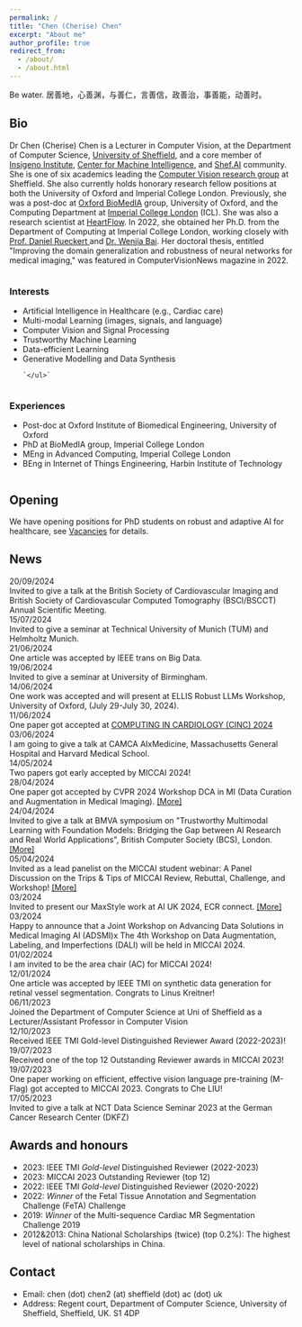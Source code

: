 ```yaml
---
permalink: /
title: "Chen (Cherise) Chen"
excerpt: "About me"
author_profile: true
redirect_from: 
  - /about/
  - /about.html
---
```

<div class="motto-section">
 <p class="motto">
  Be water. 居善地，心善渊，与善仁，言善信，政善治，事善能，动善时。
 </p>
</div>

Bio
---

Dr Chen (Cherise) Chen is a Lecturer in Computer Vision, at the Department of Computer Science, [University of Sheffield](https://www.sheffield.ac.uk/), and a core member of [Insigeno Institute](https://www.sheffield.ac.uk/insigneo), [Center for Machine Intelligence](https://www.sheffield.ac.uk/machine-intelligence), and [Shef.AI](https://shef-ai.github.io/) community. She is one of six academics leading the [Computer Vision research group](https://www.sheffield.ac.uk/dcs/research/groups/computer-vision) at Sheffield. She also currently holds honorary research fellow positions at both the University of Oxford and Imperial College London. Previously, she was a post-doc at [Oxford BioMedIA](https://eng.ox.ac.uk/biomedical-image-analysis/#ourresearch) group, University of Oxford, and the Computing Department at [Imperial College London](https://www.imperial.ac.uk/) (ICL). She was also a research scientist at [HeartFlow](https://www.heartflow.com/). In 2022, she obtained her Ph.D. from the Department of Computing at Imperial College London, working closely with [Prof. Daniel Rueckert ](https://www.imperial.ac.uk/people/d.rueckert)and [Dr. Wenjia Bai](https://www.imperial.ac.uk/people/w.bai). Her doctoral thesis, entitled "Improving the domain generalization and robustness of neural networks for medical imaging," was featured in ComputerVisionNews magazine in 2022.

<div class="row">
<div class="column">
    <h3>Interests</h3>
    <ul>
      <li>Artificial Intelligence in Healthcare (e.g., Cardiac care)</li>
      <li>Multi-modal Learning (images, signals, and language)</li>
      <li>Computer Vision and Signal Processing</li>
      <li>Trustworthy Machine Learning</li>
      <li>Data-efficient Learning</li>
      <li>Generative Modelling and Data Synthesis</li>

    `</ul>`

</div>
  <div class="column">
    <h3>Experiences</h3>
    <ul>
      <li>Post-doc at Oxford Institute of Biomedical Engineering, University of Oxford</li>
      <li>PhD at BioMedIA group, Imperial College London</li>
      <li>MEng in Advanced Computing, Imperial College London</li>
      <li>BEng in Internet of Things Engineering, Harbin Institute of Technology</li>
    </ul>
  </div>
  </div>


  


  Opening
-------

We have opening positions for PhD students on robust and adaptive AI for healthcare, see [Vacancies](https://cherise215.github.io/vacancies/) for details.

News
----

<div class="news-container">
<div class="news-item">
  <div class="date">20/09/2024</div>
    <div class="p">
     Invited to give a talk at the British Society of Cardiovascular Imaging and British Society of Cardiovascular Computed Tomography (BSCI/BSCCT) Annual Scientific Meeting.
    </div>
  </div>
<div class="news-item">
  <div class="date">15/07/2024</div>
    <div class="p">
     Invited to give a seminar at Technical University of Munich (TUM) and Helmholtz Munich.
    </div>
  </div>
<div class="news-item">
  <div class="date">21/06/2024</div>
    <div class="p">
     One article was accepted by IEEE trans on Big Data.
    </div>
  </div>

<div class="news-item">
  <div class="date">19/06/2024</div>
    <div class="p">
     Invited to give a seminar at University of Birmingham.
    </div>
  </div>
  <div class="news-item">
  <div class="date">14/06/2024</div>
    <div class="p">
    One work was accepted and will present at ELLIS Robust LLMs Workshop, University of Oxford, (July 29-July 30, 2024). <a href="https://sites.google.com/view/robustml2024/home?authuser=0"></a> 
    </div>
  </div>
  <div class="news-item">
   <div class="date">11/06/2024</div>
    <div class="p">
    One paper got accepted at <a href="https://cinc.org/">COMPUTING IN CARDIOLOGY (CINC) 2024</a> 
    </div>
  </div>
<div class="news-item">
  <div class="date">03/06/2024</div>
    <div class="p">
     I am going to give a talk at CAMCA AIxMedicine, Massachusetts General Hospital and Harvard Medical School.
    </div>
  </div>
<div class="news-item">
  <div class="date">14/05/2024</div>
    <div class="p">
     Two papers got early accepted by MICCAI 2024!  
    </div>
  </div>

<div class="news-item">
  <div class="date">28/04/2024</div>
    <div class="p">
     One paper got accepted by CVPR 2024 Workshop DCA in MI (Data Curation and Augmentation in Medical Imaging). 
      <a href="https://dca-in-mi.github.io/">[More]</a>
    </div>
  </div>
<div class="news-item">
  <div class="date">24/04/2024</div>
    <div class="p">
     Invited to give a talk at BMVA symposium on "Trustworthy Multimodal Learning with Foundation Models: Bridging the Gap between AI Research and Real World Applications", British Computer Society (BCS), London. 
      <a href="https://www.bmva.org/meetings/24-04-24-Multimodal%20Learning.html">[More]</a>
    </div>
  </div>

<div class="news-item">
  <div class="date">05/04/2024</div>
    <div class="p">
     Invited as a lead panelist on the MICCAI student webinar: A Panel Discussion on the Trips & Tips of MICCAI Review, Rebuttal, Challenge, and Workshop! 
     <a href="https://youtube.com/playlist?list=PLc4GZu166CDWP3Al45qWGEYHsjDk3CJDq">[More] </a>
    </div>

</div>
<div class="news-item">
  <div class="date">03/2024</div>
    <div class="p">
     Invited to present our MaxStyle work at AI UK 2024, ECR connect.
      <a href="https://ai-uk.turing.ac.uk/">[More] </a>
    </div>
  </div>
<div class="news-item">
  <div class="date">03/2024</div>
    <div class="p">
     Happy to announce that a Joint Workshop on Advancing Data Solutions in Medical Imaging AI (ADSMI)x The 4th Workshop on Data Augmentation, Labeling, and Imperfections (DALI) will be held in MICCAI 2024.
    </div>
  </div>



<div class="news-item">
  <div class="date">01/02/2024</div>
    <div class="p">
     I am invited to be the area chair (AC) for MICCAI 2024!
    </div>
  </div>
  <div class="news-item">
  <div class="date">12/01/2024</div>
    <div class="p">
    One article was accepted by IEEE TMI on synthetic data generation for retinal vessel segmentation. Congrats to Linus Kreitner!
    </div>
  </div>
  <div class="news-item">
  <div class="date"> 06/11/2023</div>
   Joined the Department of Computer Science at Uni of Sheffield as a Lecturer/Assistant Professor in Computer Vision
  </div>
  <div class="news-item">
  <div class="date"> 12/10/2023</div>
   Received IEEE TMI Gold-level Distinguished Reviewer Award (2022-2023)!
  </div>
  <!-- More news items -->
  <div class="news-item">
  <div class="date"> 19/07/2023</div>
  Received one of the top 12 Outstanding Reviewer awards in MICCAI 2023!
  </div>
  <div class="news-item">
  <div class="date"> 19/07/2023</div>
    One paper working on efficient, effective vision language pre-training (M-Flag) got accepted to MICCAI 2023. Congrats to Che LIU!
  </div>
  <div class="news-item">
   <div class="date">17/05/2023</div>
     Invited to give a talk at NCT Data Science Seminar 2023 at the German Cancer Research Center (DKFZ)
  </div>
</div>

Awards and honours
------------------

- 2023: IEEE TMI *Gold-level* Distinguished Reviewer (2022-2023)
- 2023: MICCAI 2023 Outstanding Reviewer (top 12)
- 2022: IEEE TMI *Gold-level* Distinguished Reviewer (2020-2022)
- 2022: *Winner* of the Fetal Tissue Annotation and Segmentation Challenge (FeTA) Challenge
- 2019: *Winner* of the Multi-sequence Cardiac MR Segmentation Challenge 2019
- 2012&2013: China National Scholarships (twice) (top 0.2%): The highest level of national scholarships in China.

Contact
-------

- Email: chen (dot) chen2 (at) sheffield (dot) ac (dot) uk
- Address: Regent court, Department of Computer Science, University of Sheffield, Sheffield, UK. S1 4DP

